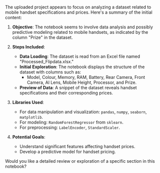 The uploaded project appears to focus on analyzing a dataset related to mobile handset specifications and prices. Here's a summary of the initial content:

1. **Objective**: The notebook seems to involve data analysis and possibly predictive modeling related to mobile handsets, as indicated by the column "Prize" in the dataset.

2. **Steps Included**:
   - **Data Loading**: The dataset is read from an Excel file named "Processed_Flipdata.xlsx."
   - **Initial Exploration**: The notebook displays the structure of the dataset with columns such as:
     - Model, Colour, Memory, RAM, Battery, Rear Camera, Front Camera, AI Lens, Mobile Height, Processor, and Prize.
   - **Preview of Data**: A snippet of the dataset reveals handset specifications and their corresponding prices.

3. **Libraries Used**:
   - For data manipulation and visualization: `pandas`, `numpy`, `seaborn`, `matplotlib`.
   - For modeling: `RandomForestRegressor` from `sklearn`.
   - For preprocessing: `LabelEncoder`, `StandardScaler`.

4. **Potential Goals**:
   - Understand significant features affecting handset prices.
   - Develop a predictive model for handset pricing.

Would you like a detailed review or exploration of a specific section in this notebook?
